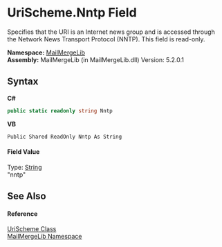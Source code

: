 # UriScheme.Nntp Field
 

Specifies that the URI is an Internet news group and is accessed through the Network News Transport Protocol (NNTP). This field is read-only.

**Namespace:**&nbsp;<a href="31c6ebbe-d683-7561-7308-5a5ee1f76bf5">MailMergeLib</a><br />**Assembly:**&nbsp;MailMergeLib (in MailMergeLib.dll) Version: 5.2.0.1

## Syntax

**C#**<br />
``` C#
public static readonly string Nntp
```

**VB**<br />
``` VB
Public Shared ReadOnly Nntp As String
```


#### Field Value
Type: <a href="http://msdn2.microsoft.com/en-us/library/s1wwdcbf" target="_blank">String</a><br />"nntp"

## See Also


#### Reference
<a href="3552f8c9-311a-0a90-58bd-4f4ee35e9ca1">UriScheme Class</a><br /><a href="31c6ebbe-d683-7561-7308-5a5ee1f76bf5">MailMergeLib Namespace</a><br />